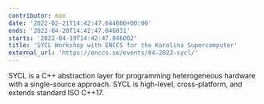 ```yaml
---
contributor: max
date: '2022-02-21T14:42:47.644000+00:00'
ends: '2022-04-20T14:42:47.046031'
starts: '2022-04-19T14:42:47.046002'
title: 'SYCL Workshop with ENCCS for the Karolina Supercomputer'
external_url: 'https://enccs.se/events/04-2022-sycl/'
---
```


SYCL is a C++ abstraction layer for programming heterogeneous hardware with a single-source approach. SYCL is
high-level, cross-platform, and extends standard ISO C++17.